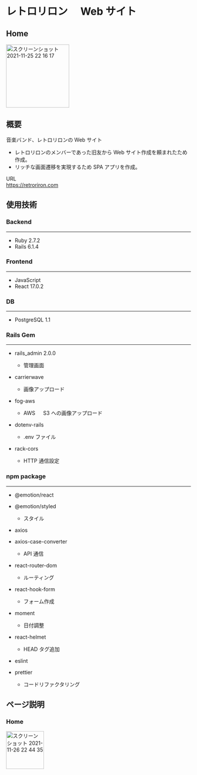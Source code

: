 # レトロリロン　 Web サイト

## Home

<img width="172" alt="スクリーンショット 2021-11-25 22 16 17" src="https://user-images.githubusercontent.com/66903388/143448386-1e0204fe-1fec-44f9-b62b-51870c4cdee0.png">

## 概要

音楽バンド、レトロリロンの Web サイト

- レトロリロンのメンバーであった旧友から Web サイト作成を頼まれたため作成。
- リッチな画面遷移を実現するため SPA アプリを作成。

URL<br>
https://retroriron.com

## 使用技術

### Backend

---

- Ruby 2.7.2
- Rails 6.1.4

### Frontend

---

- JavaScript
- React 17.0.2

### DB

---

- PostgreSQL 1.1

### Rails Gem

---

- rails_admin 2.0.0

  - 管理画面

- carrierwave

  - 画像アップロード

- fog-aws

  - AWS 　 S3 への画像アップロード

- dotenv-rails

  - .env ファイル

- rack-cors
  - HTTP 通信設定

### npm package

---

- @emotion/react
- @emotion/styled

  - スタイル

- axios
- axios-case-converter

  - API 通信

- react-router-dom

  - ルーティング

- react-hook-form

  - フォーム作成

- moment

  - 日付調整

- react-helmet

  - HEAD タグ追加

- eslint
- prettier
  - コードリファクタリング

## ページ説明

### Home

<img width="103" alt="スクリーンショット 2021-11-26 22 44 35" src="https://user-images.githubusercontent.com/66903388/143590159-e758881f-98ef-4cb1-b557-1a67cab8d405.png">
